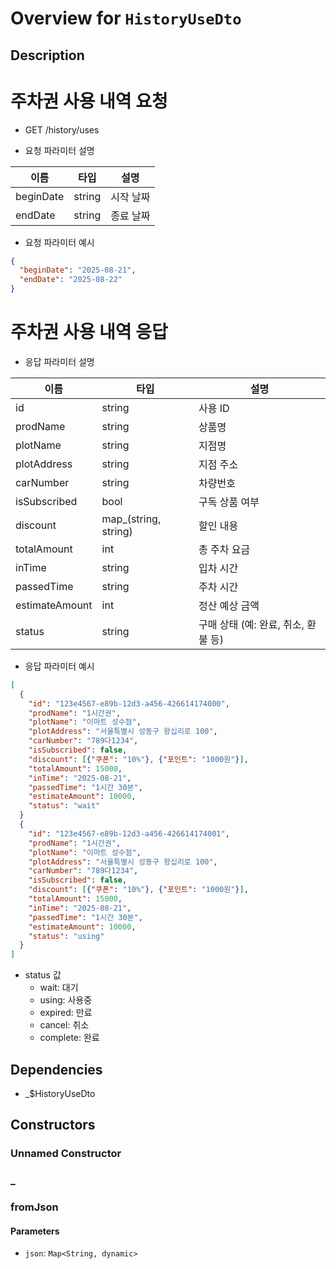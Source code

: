 # Overview for `HistoryUseDto`

## Description

# 주차권 사용 내역 요청

 - GET /history/uses

 - 요청 파라미터 설명

 |이름|타입|설명|
 |-|-|-|
 |beginDate|string|시작 날짜|
 |endDate|string|종료 날짜|

 - 요청 파라미터 예시

 ```json
 {
   "beginDate": "2025-08-21",
   "endDate": "2025-08-22"
 }
 ```

 # 주차권 사용 내역 응답

 - 응답 파라미터 설명

 |이름|타입|설명|
 |-|-|-|
 |id|string|사용 ID|
 |prodName|string|상품명|
 |plotName|string|지점명|
 |plotAddress|string|지점 주소|
 |carNumber|string|차량번호|
 |isSubscribed|bool|구독 상품 여부|
 |discount|map_(string, string)|할인 내용|
 |totalAmount|int|총 주차 요금|
 |inTime|string|입차 시간|
 |passedTime|string|주차 시간|
 |estimateAmount|int|정산 예상 금액|
 |status|string|구매 상태 (예: 완료, 취소, 환불 등)|

 - 응답 파라미터 예시

 ```json
 [
   {
     "id": "123e4567-e89b-12d3-a456-426614174000",
     "prodName": "1시간권",
     "plotName": "이마트 성수점",
     "plotAddress": "서울특별시 성동구 왕십리로 100",
     "carNumber": "789다1234",
     "isSubscribed": false,
     "discount": [{"쿠폰": "10%"}, {"포인트": "1000원"}],
     "totalAmount": 15000,
     "inTime": "2025-08-21",
     "passedTime": "1시간 30분",
     "estimateAmount": 10000,
     "status": "wait"
   }
   {
     "id": "123e4567-e89b-12d3-a456-426614174001",
     "prodName": "1시간권",
     "plotName": "이마트 성수점",
     "plotAddress": "서울특별시 성동구 왕십리로 100",
     "carNumber": "789다1234",
     "isSubscribed": false,
     "discount": [{"쿠폰": "10%"}, {"포인트": "1000원"}],
     "totalAmount": 15000,
     "inTime": "2025-08-21",
     "passedTime": "1시간 30분",
     "estimateAmount": 10000,
     "status": "using"
   }
 ]
 ```

 - status 값
   - wait: 대기
   - using: 사용중
   - expired: 만료
   - cancel: 취소
   - complete: 완료

## Dependencies

- _$HistoryUseDto

## Constructors

### Unnamed Constructor


### _


### fromJson


#### Parameters

- `json`: `Map<String, dynamic>`
